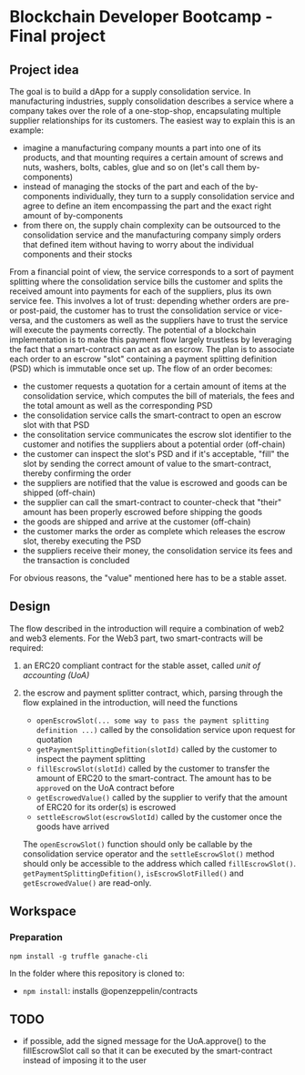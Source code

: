 # Blockchain Developer Bootcamp - Final project

## Project idea
The goal is to build a dApp for a supply consolidation service. In manufacturing industries, supply consolidation describes a service where a company takes over the role of a one-stop-shop, encapsulating multiple supplier relationships for its customers. The easiest way to explain this is an example:
- imagine a manufacturing company mounts a part into one of its products, and that mounting requires a certain amount of screws and nuts, washers, bolts, cables, glue and so on (let's call them by-components)
- instead of managing the stocks of the part and each of the by-components individually, they turn to a supply consolidation service and agree to define an item encompassing the part and the exact right amount of by-components
- from there on, the supply chain complexity can be outsourced to the consolidation service and the manufacturing company simply orders that defined item without having to worry about the individual components and their stocks

From a financial point of view, the service corresponds to a sort of payment splitting where the consolidation service bills the customer and splits the received amount into payments for each of the suppliers, plus its own service fee. This involves a lot of trust: depending whether orders are pre- or post-paid, the customer has to trust the consolidation service or vice-versa, and the customers as well as the suppliers have to trust the service will execute the payments correctly. The potential of a blockchain implementation is to make this payment flow largely trustless by leveraging the fact that a smart-contract can act as an escrow. The plan is to associate each order to an escrow "slot" containing a payment splitting definition (PSD) which is immutable once set up. The flow of an order becomes:
- the customer requests a quotation for a certain amount of items at the consolidation service, which computes the bill of materials, the fees and the total amount as well as the corresponding PSD
- the consolidation service calls the smart-contract to open an escrow slot with that PSD
- the consolitation service communicates the escrow slot identifier to the customer and notifies the suppliers about a potential order (off-chain)
- the customer can inspect the slot's PSD and if it's acceptable, "fill" the slot by sending the correct amount of value to the smart-contract, thereby confirming the order
- the suppliers are notified that the value is escrowed and goods can be shipped (off-chain)
- the supplier can call the smart-contract to counter-check that "their" amount has been properly escrowed before shipping the goods
- the goods are shipped and arrive at the customer (off-chain)
- the customer marks the order as complete which releases the escrow slot, thereby executing the PSD
- the suppliers receive their money, the consolidation service its fees and the transaction is concluded

For obvious reasons, the "value" mentioned here has to be a stable asset.

## Design
The flow described in the introduction will require a combination of web2 and web3 elements. For the Web3 part, two smart-contracts will be required: 
1. an ERC20 compliant contract for the stable asset, called *unit of accounting (UoA)*
2. the escrow and payment splitter contract, which, parsing through the flow explained in the introduction, will need the functions 
    - `openEscrowSlot(... some way to pass the payment splitting definition ...)` called by the consolidation service upon request for quotation
    - `getPaymentSplittingDefition(slotId)` called by the customer to inspect the payment splitting
    - `fillEscrowSlot(slotId)` called by the customer to transfer the amount of ERC20 to the smart-contract. The amount has to be `approve`d on the UoA contract before
    - `getEscrowedValue()` called by the supplier to verify that the amount of ERC20 for its order(s) is escrowed
    - `settleEscrowSlot(escrowSlotId)` called by the customer once the goods have arrived
    
    The `openEscrowSlot()` function should only be callable by the consolidation service operator and the `settleEscrowSlot()` method should only be accessible to the address which called `fillEscrowSlot()`. `getPaymentSplittingDefition()`, `isEscrowSlotFilled()` and `getEscrowedValue()` are read-only.

## Workspace
### Preparation
`npm install -g truffle ganache-cli`

In the folder where this repository is cloned to:
- `npm install`: installs @openzeppelin/contracts

## TODO
- if possible, add the signed message for the UoA.approve() to the fillEscrowSlot call so that it can be executed by the smart-contract instead of imposing it to the user